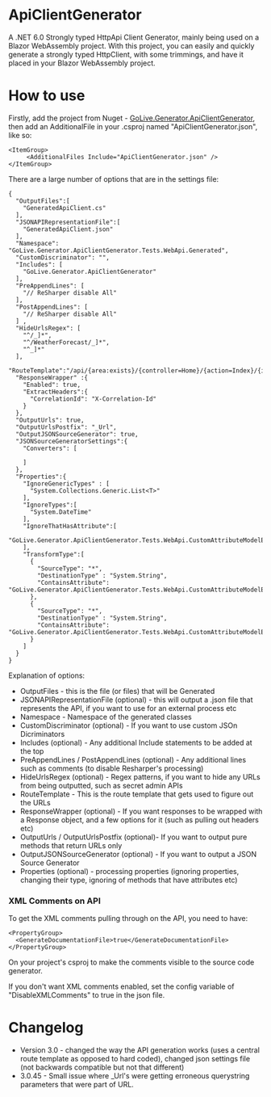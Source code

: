 # ApiClientGenerator
A .NET 6.0 Strongly typed HttpApi Client Generator, mainly being used on a Blazor WebAssembly project. With this project, you can easily and quickly generate a strongly typed HttpClient, with some trimmings, and have it placed in your Blazor WebAssembly project.

 # How to use

Firstly, add the project from Nuget - [GoLive.Generator.ApiClientGenerator](https://www.nuget.org/packages/GoLive.Generator.ApiClientGenerator/), then add an AdditionalFile in your .csproj named "ApiClientGenerator.json", like so:

```
<ItemGroup>
     <AdditionalFiles Include="ApiClientGenerator.json" />
</ItemGroup>
```

There are a large number of options that are in the settings file:


```
{
  "OutputFiles":[
    "GeneratedApiClient.cs"
  ],
  "JSONAPIRepresentationFile":[
    "GeneratedApiClient.json"
  ],
  "Namespace": "GoLive.Generator.ApiClientGenerator.Tests.WebApi.Generated",
  "CustomDiscriminator": "",
  "Includes": [
    "GoLive.Generator.ApiClientGenerator"
  ],
  "PreAppendLines": [
    "// ReSharper disable All"
  ],
  "PostAppendLines": [
    "// ReSharper disable All"
  ] ,
  "HideUrlsRegex": [
    "^/_]*",
    "^/WeatherForecast/_]*",
    "^_]*"
  ],
  "RouteTemplate":"/api/{area:exists}/{controller=Home}/{action=Index}/{id?}",
  "ResponseWrapper" :{
    "Enabled": true,
    "ExtractHeaders":{
      "CorrelationId": "X-Correlation-Id"
    }
  },
  "OutputUrls": true,
  "OutputUrlsPostfix": "_Url",
  "OutputJSONSourceGenerator": true,
  "JSONSourceGeneratorSettings":{
    "Converters": [
      
    ]
  },
  "Properties":{
    "IgnoreGenericTypes" : [
      "System.Collections.Generic.List<T>"
    ],
    "IgnoreTypes":[
      "System.DateTime"
    ],
    "IgnoreThatHasAttribute":[
      "GoLive.Generator.ApiClientGenerator.Tests.WebApi.CustomAttributeModelBinderAttribute"
    ],
    "TransformType":[
      {
        "SourceType": "*",
        "DestinationType" : "System.String",
        "ContainsAttribute": "GoLive.Generator.ApiClientGenerator.Tests.WebApi.CustomAttributeModelBinder2Attribute"
      },
      {
        "SourceType": "*",
        "DestinationType" : "System.String",
        "ContainsAttribute": "GoLive.Generator.ApiClientGenerator.Tests.WebApi.CustomAttributeModelBinder3Attribute"
      }
    ]
  }
}
```

Explanation of options:


- OutputFiles - this is the file (or files) that will be Generated
- JSONAPIRepresentationFile (optional) - this will output a .json file that represents the API, if you want to use for an external process etc
- Namespace - Namespace of the generated classes
- CustomDiscriminator (optional) - If you want to use custom JSOn Dicriminators
- Includes (optional) - Any additional Include statements to be added at the top
- PreAppendLines / PostAppendLines (optional) - Any additional lines such as comments (to disable Resharper's processing)
- HideUrlsRegex (optional) - Regex patterns, if you want to hide any URLs from being outputted, such as secret admin APIs
- RouteTemplate - This is the route template that gets used to figure out the URLs
- ResponseWrapper (optional) - If you want responses to be wrapped with a Response object, and a few options for it (such as pulling out headers etc)
- OutputUrls / OutputUrlsPostfix (optional)- If you want to output pure methods that return URLs only
- OutputJSONSourceGenerator (optional) - If you want to output a JSON Source Generator 
- Properties (optional) - processing properties (ignoring properties, changing their type, ignoring of methods that have attributes etc)

### XML Comments on API

To get the XML comments pulling through on the API, you need to have:

```
<PropertyGroup>
  <GenerateDocumentationFile>true</GenerateDocumentationFile>
</PropertyGroup>
```

On your project's csproj to make the comments visible to the source code generator.

If you don't want XML comments enabled, set the config variable of "DisableXMLComments" to true in the json file.

# Changelog

- Version 3.0 - changed the way the API generation works (uses a central route template as opposed to hard coded), changed json settings file (not backwards compatible but not that different)
- 3.0.45 - Small issue where _Url's were getting erroneous querystring parameters that were part of URL.